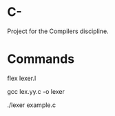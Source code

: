 # C-
Project for the Compilers discipline.

# Commands
flex lexer.l

gcc lex.yy.c -o lexer

./lexer example.c
